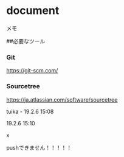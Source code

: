 # document
メモ

##必要なツール
</s></s></s></s></s></s></s></s>
### Git
https://git-scm.com/

### Sourcetree
https://ja.atlassian.com/software/sourcetree

tuika - 19.2.6 15:08

19.2.6 15:10

x

pushできません！！！！！